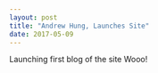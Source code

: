```yaml
---
layout: post
title: "Andrew Hung, Launches Site"
date: 2017-05-09
---
```


Launching first blog of the site Wooo!

